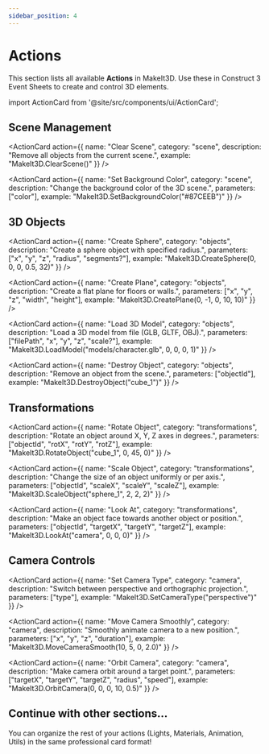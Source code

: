 ```yaml
---
sidebar_position: 4
---
```


# Actions

This section lists all available **Actions** in MakeIt3D. Use these in Construct 3 Event Sheets to create and control 3D elements.

import ActionCard from '@site/src/components/ui/ActionCard';

## Scene Management

<div className="actionsGrid">
  <ActionCard 
    action={{
      name: "Create Scene",
      category: "scene",
      description: "Initialize a new 3D scene with default settings.",
      parameters: ["width", "height", "backgroundColor?"],
      example: "MakeIt3D.CreateScene(800, 600, \"#ffffff\")"
    }}
  />
  
  <ActionCard 
    action={{
      name: "Clear Scene",
      category: "scene", 
      description: "Remove all objects from the current scene.",
      example: "MakeIt3D.ClearScene()"
    }}
  />
  
  <ActionCard 
    action={{
      name: "Set Background Color",
      category: "scene",
      description: "Change the background color of the 3D scene.",
      parameters: ["color"],
      example: "MakeIt3D.SetBackgroundColor(\"#87CEEB\")"
    }}
  />
</div>

## 3D Objects

<div className="actionsGrid">
  <ActionCard 
    action={{
      name: "Create Cube",
      category: "objects",
      description: "Create a cube object at the specified position.",
      parameters: ["x", "y", "z", "width", "height", "depth"],
      example: "MakeIt3D.CreateCube(0, 0, 0, 1, 1, 1)"
    }}
  />
  
  <ActionCard 
    action={{
      name: "Create Sphere", 
      category: "objects",
      description: "Create a sphere object with specified radius.",
      parameters: ["x", "y", "z", "radius", "segments?"],
      example: "MakeIt3D.CreateSphere(0, 0, 0, 0.5, 32)"
    }}
  />
  
  <ActionCard 
    action={{
      name: "Create Plane",
      category: "objects", 
      description: "Create a flat plane for floors or walls.",
      parameters: ["x", "y", "z", "width", "height"],
      example: "MakeIt3D.CreatePlane(0, -1, 0, 10, 10)"
    }}
  />
  
  <ActionCard 
    action={{
      name: "Load 3D Model",
      category: "objects",
      description: "Load a 3D model from file (GLB, GLTF, OBJ).",
      parameters: ["filePath", "x", "y", "z", "scale?"],
      example: "MakeIt3D.LoadModel(\"models/character.glb\", 0, 0, 0, 1)"
    }}
  />
  
  <ActionCard 
    action={{
      name: "Destroy Object",
      category: "objects",
      description: "Remove an object from the scene.",
      parameters: ["objectId"],
      example: "MakeIt3D.DestroyObject(\"cube_1\")"
    }}
  />
</div>

## Transformations

<div className="actionsGrid">
  <ActionCard 
    action={{
      name: "Set Position",
      category: "transformations",
      description: "Move an object to a specific world position.",
      parameters: ["objectId", "x", "y", "z"],
      example: "MakeIt3D.SetPosition(\"cube_1\", 5, 0, 0)"
    }}
  />
  
  <ActionCard 
    action={{
      name: "Rotate Object",
      category: "transformations",
      description: "Rotate an object around X, Y, Z axes in degrees.",
      parameters: ["objectId", "rotX", "rotY", "rotZ"],
      example: "MakeIt3D.RotateObject(\"cube_1\", 0, 45, 0)"
    }}
  />
  
  <ActionCard 
    action={{
      name: "Scale Object", 
      category: "transformations",
      description: "Change the size of an object uniformly or per axis.",
      parameters: ["objectId", "scaleX", "scaleY", "scaleZ"],
      example: "MakeIt3D.ScaleObject(\"sphere_1\", 2, 2, 2)"
    }}
  />
  
  <ActionCard 
    action={{
      name: "Look At",
      category: "transformations",
      description: "Make an object face towards another object or position.",
      parameters: ["objectId", "targetX", "targetY", "targetZ"],
      example: "MakeIt3D.LookAt(\"camera\", 0, 0, 0)"
    }}
  />
</div>

## Camera Controls

<div className="actionsGrid">
  <ActionCard 
    action={{
      name: "Set Camera Position",
      category: "camera",
      description: "Position the camera at specific coordinates.",
      parameters: ["x", "y", "z"],
      example: "MakeIt3D.SetCameraPosition(0, 5, 10)"
    }}
  />
  
  <ActionCard 
    action={{
      name: "Set Camera Type",
      category: "camera",
      description: "Switch between perspective and orthographic projection.",
      parameters: ["type"],
      example: "MakeIt3D.SetCameraType(\"perspective\")"
    }}
  />
  
  <ActionCard 
    action={{
      name: "Move Camera Smoothly",
      category: "camera",
      description: "Smoothly animate camera to a new position.",
      parameters: ["x", "y", "z", "duration"],
      example: "MakeIt3D.MoveCameraSmooth(10, 5, 0, 2.0)"
    }}
  />
  
  <ActionCard 
    action={{
      name: "Orbit Camera",
      category: "camera",
      description: "Make camera orbit around a target point.",
      parameters: ["targetX", "targetY", "targetZ", "radius", "speed"],
      example: "MakeIt3D.OrbitCamera(0, 0, 0, 10, 0.5)"
    }}
  />
</div>

## Continue with other sections...

You can organize the rest of your actions (Lights, Materials, Animation, Utils) in the same professional card format!